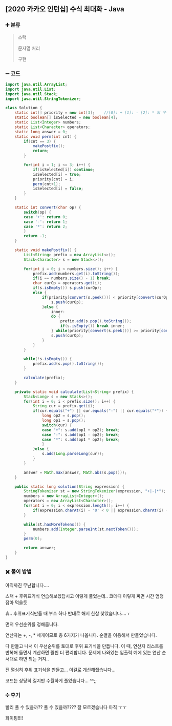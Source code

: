 ## [2020 카카오 인턴십] 수식 최대화 - Java

###    :heavy_plus_sign: 분류

> 스택
>
> 문자열 처리
>
> 구현



###  :heavy_minus_sign: 코드

```java
import java.util.ArrayList;
import java.util.List;
import java.util.Stack;
import java.util.StringTokenizer;

class Solution {
    static int[] priority = new int[3];    //[0]: + [1]: - [2]: * 의 우선순위    값은 1~3
    static boolean[] isSelected = new boolean[4];
    static List<Integer> numbers;
    static List<Character> operators;
    static long answer = 0;
    static void perm(int cnt) {
        if(cnt == 3) {
            makePostfix();
            return;
        }

        for(int i = 1; i <= 3; i++) {
            if(isSelected[i]) continue;
            isSelected[i] = true;
            priority[cnt] = i;
            perm(cnt+1);
            isSelected[i] = false;
        }
    }

    static int convert(char op) {
        switch(op) {
        case '+': return 0;
        case '-': return 1;
        case '*': return 2;
        }
        return -1;
    }

    static void makePostfix() {
        List<String> prefix = new ArrayList<>();
        Stack<Character> s = new Stack<>();

        for(int i = 0; i < numbers.size(); i++) {
            prefix.add(numbers.get(i).toString());
            if(i == numbers.size() - 1) break;
            char curOp = operators.get(i);
            if(s.isEmpty()) s.push(curOp);
            else {
                if(priority[convert(s.peek())] < priority[convert(curOp)]) {
                    s.push(curOp);
                }else {
                    inner:
                    do {
                        prefix.add(s.pop().toString());
                        if(s.isEmpty()) break inner;
                    } while(priority[convert(s.peek())] >= priority[convert(curOp)]);
                    s.push(curOp);
                }
            }
        }

        while(!s.isEmpty()) {
            prefix.add(s.pop().toString());
        }

        calculate(prefix);
    }

    private static void calculate(List<String> prefix) {
        Stack<Long> s = new Stack<>();
        for(int i = 0; i < prefix.size(); i++) {
            String cur = prefix.get(i);
            if(cur.equals("+") || cur.equals("-") || cur.equals("*")) {
                long op2 = s.pop();
                long op1 = s.pop();
                switch(cur) {
                case "+": s.add(op1 + op2); break;
                case "-": s.add(op1 - op2); break;
                case "*": s.add(op1 * op2); break;
                }
            }else {
                s.add(Long.parseLong(cur));
            }
        }

        answer = Math.max(answer, Math.abs(s.pop()));
    }

    public static long solution(String expression) {
        StringTokenizer st = new StringTokenizer(expression, "+|-|*");
        numbers = new ArrayList<Integer>();
        operators = new ArrayList<Character>();
        for(int i = 0; i < expression.length(); i++) {
            if(expression.charAt(i) - '0' < 0 || expression.charAt(i) - '0' > 9) operators.add(expression.charAt(i));
        }

        while(st.hasMoreTokens()) {
            numbers.add(Integer.parseInt(st.nextToken()));
        }
        perm(0);

        return answer;
    }
}
```



### :heavy_multiplication_x: 풀이 방법

아직까진 무난합니다....

스택 + 후위표기식 연습해보겠답시고 이렇게 풀었는데.. 코테때 이렇게 짜면 시간 엄청 잡아 먹을듯



휴.. 후위표기식만들 때 부호 하나 반대로 해서 한참 찾았습니다....ㅜ

먼저 우선순위를 정해줍니다.

연산자는 +, -, * 세개이므로 총 6가지가 나옵니다. 순열을 이용해서 만들었습니다.



다 만들고 나서 이 우선순위를 토대로 후위 표기식을 만듭니다. 이 때, 연산자 리스트를 반복해 돌면서 계산하면 훨씬 더 편리합니다. 문제에 나와있는 입출력 예에 있는 연산 순서대로 하면 되는 거져..

 

전 열심히 후위 표기식을 만들고... 이걸로 계산해줬습니다...

코드는 상당히 길지만 수월하게 풀었습니다... ^^;;



###  :heavy_division_sign: 후기

빨리 풀 수 있을까?? 풀 수 있을까???? 잘 모르겠습니다 아직 ㅜㅜ

화이팅!!!!